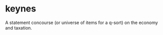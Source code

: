 keynes
======

A statement concourse (or universe of items for a q-sort) on the economy and taxation.
